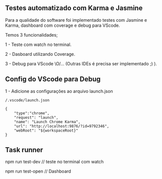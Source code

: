 
## Testes automatizado com Karma e Jasmine

Para a qualidade do software foi implementado testes com Jasmine e Karma, dashboard com
coverage e debug para VScode.

Temos 3 funcionalidades;

1 - Teste com watch no terminal.

2 - Dasboard utilizando Coverage.

3 - Debug para VScode \O/... (Outras IDEs é precisa ser implementado ;) ).

## Config do VScode para Debug

1 - Adicione as configurações ao arquivo launch.json 
    
    /.vscode/launch.json

    {
        "type":"chrome",
        "request": "launch",
        "name": "Launch Chrome Karma",
        "url": "http://localhost:9876/?id=9792346",
        "webRoot": "${workspaceRoot}"
    }

## Task runner

npm run test-dev // teste no terminal com watch

npm run test-open // Dashboard 
